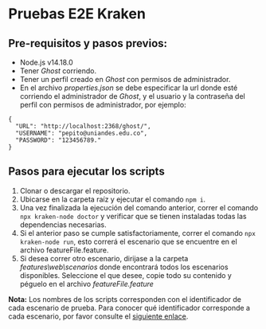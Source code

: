 # Pruebas E2E Kraken

## Pre-requisitos y pasos previos:
- Node.js v14.18.0
- Tener *Ghost* corriendo.
- Tener un perfil creado en *Ghost* con permisos de administrador.
- En el archivo *properties.json* se debe especificar la url donde esté corriendo el administrador de *Ghost*, y el usuario y la contraseña del perfil con permisos de administrador, por ejemplo:
~~~
{
  "URL": "http://localhost:2368/ghost/",
  "USERNAME": "pepito@uniandes.edu.co",
  "PASSWORD": "123456789."
}
~~~

## Pasos para ejecutar los scripts
1. Clonar o descargar el repositorio.
2. Ubicarse en la carpeta raíz y ejecutar el comando `npm i`.
3. Una vez finalizada la ejecución del comando anterior, correr el comando `npx kraken-node doctor` y verificar que se tienen instaladas todas las dependencias necesarias.
4. Si el anterior paso se cumple satisfactoriamente, correr el comando `npx kraken-node run`, esto correrá el escenario que se encuentre en el archivo featureFile.feature.
5. Si desea correr otro escenario, dirijase a la carpeta *features\web\scenarios* donde encontrará todos los escenarios disponibles. Seleccione el que desee, copie todo su contenido y péguelo en el archivo *featureFile.feature*

**Nota:** Los nombres de los scripts corresponden con el identificador de cada escenario de prueba. Para conocer qué identificador corresponde a cada escenario, por favor consulte el [siguiente enlace](https://github.com/Molvilada/Pruebas_E2E_Grupo_17/wiki/Escenarios-de-prueba).
